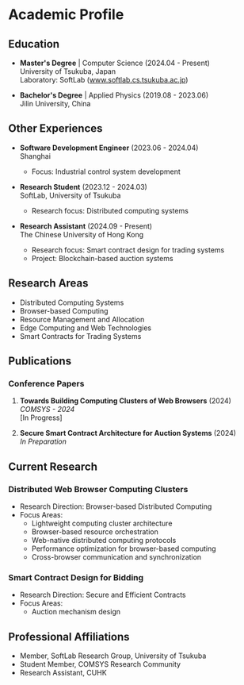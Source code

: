 # Academic Profile

## Education

- **Master's Degree** | Computer Science (2024.04 - Present)  
  University of Tsukuba, Japan  
  Laboratory: SoftLab (www.softlab.cs.tsukuba.ac.jp)

- **Bachelor's Degree** | Applied Physics (2019.08 - 2023.06)  
  Jilin University, China

## Other Experiences


    
- **Software Development Engineer** (2023.06 - 2024.04)  
  Shanghai  
  - Focus: Industrial control system development
  
- **Research Student** (2023.12 - 2024.03)  
  SoftLab, University of Tsukuba  
  - Research focus: Distributed computing systems

- **Research Assistant** (2024.09 - Present)  
  The Chinese University of Hong Kong  
  - Research focus: Smart contract design for trading systems
  - Project: Blockchain-based auction systems
 
    
## Research Areas
- Distributed Computing Systems
- Browser-based Computing
- Resource Management and Allocation
- Edge Computing and Web Technologies
- Smart Contracts for Trading Systems


## Publications

### Conference Papers
1. **Towards Building Computing Clusters of Web Browsers** (2024)  
   *COMSYS - 2024*  
   [In Progress]

2. **Secure Smart Contract Architecture for Auction Systems** (2024)  
   *In Preparation*  

## Current Research

### Distributed Web Browser Computing Clusters
- Research Direction: Browser-based Distributed Computing
- Focus Areas:
  - Lightweight computing cluster architecture
  - Browser-based resource orchestration
  - Web-native distributed computing protocols
  - Performance optimization for browser-based computing
  - Cross-browser communication and synchronization

### Smart Contract Design for Bidding
- Research Direction: Secure and Efficient Contracts
- Focus Areas:
  - Auction mechanism design

## Professional Affiliations
- Member, SoftLab Research Group, University of Tsukuba
- Student Member, COMSYS Research Community
- Research Assistant, CUHK
